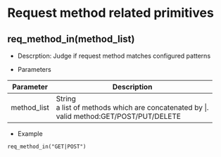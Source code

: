 # Request method related primitives

## req_method_in(method_list)
* Descrption: Judge if request method matches configured patterns

* Parameters

| Parameter | Description |
| --------- | ----------- |
| method_list | String<br>a list of methods which are concatenated by &#124;. <br>valid method:GET/POST/PUT/DELETE |

* Example

```
req_method_in("GET|POST")
```

